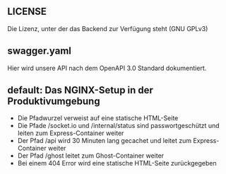 ## LICENSE

Die Lizenz, unter der das Backend zur Verfügung steht (GNU GPLv3)

## swagger.yaml

Hier wird unsere API nach dem OpenAPI 3.0 Standard dokumentiert.


## default: Das NGINX-Setup in der Produktivumgebung

* Die Pfadwurzel verweist auf eine statische HTML-Seite
* Die Pfade /socket.io und /internal/status sind passwortgeschützt und leiten zum Express-Container weiter
* Der Pfad /api wird 30 Minuten lang gecachet und leitet zum Express-Container weiter
* Der Pfad /ghost leitet zum Ghost-Container weiter
* Bei einem 404 Error wird eine statische HTML-Seite zurückgegeben
